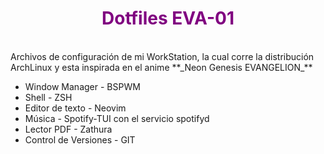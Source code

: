 <h1 style="color: purple" align="center">Dotfiles EVA-01</h1>
<br/>
Archivos de configuración de mi WorkStation, la cual corre la distribución ArchLinux y esta inspirada en el anime **_Neon Genesis EVANGELION_**

* Window Manager -  BSPWM
* Shell -   ZSH
* Editor de texto - Neovim
* Música -  Spotify-TUI con el servicio spotifyd
* Lector PDF -  Zathura
* Control de Versiones -    GIT

